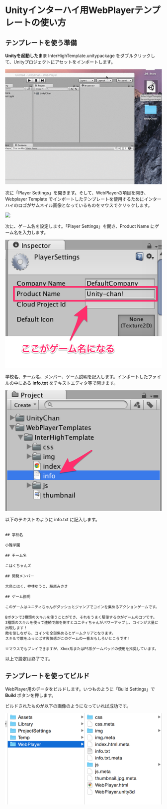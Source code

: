 # Unityインターハイ用WebPlayerテンプレートの使い方

## テンプレートを使う準備

**Unityを起動したまま** InterHighTemplate.unitypackage をダブルクリックして、Unityプロジェクトにアセットをインポートします。

![](./img/ss01.gif)

次に「Player Settings」を開きます。そして、WebPlayerの項目を開き、Webplayer Template でインポートしたテンプレートを使用するためにインターハイのロゴがサムネイル画像となっているものをマウスでクリックします。

![](https://i.gyazo.com/d283e8dd2d4a0a48c05e493161130c8c.gif)

次に、ゲーム名を設定します。「Player Settings」を開き、Product Name にゲーム名を入力します。

![](./img/ss03.png)

学校名、チーム名、メンバー、ゲーム説明を記入します。インポートしたファイルの中にある **info.txt** をテキストエディタ等で開きます。

![](./img/ss04.png)

以下のテキストのように info.txt に記入します。

```

## 学校名

小碓学園

## チーム名

こはくちゃんズ

## 開発メンバー

大鳥こはく、神林ゆうこ、藤原みさき

## ゲーム説明

このゲームはユニティちゃんがダッシュとジャンプでコインを集めるアクションゲームです。

Bボタンで3種類のスキルを使うことができ、それをうまく駆使するのがゲームのコツです。
3種類のスキルを使って連続で敵を倒すとユニティちゃんがパワーアップし、コインが大量に出現します！
敵を倒しながら、コインを全部集めるとゲームクリアとなります。
スキルで敵をふっとばす爽快感がこのゲームの一番おもしろいところです！

※マウスでもプレイできますが、Xbox系またはPS系ゲームパッドの使用を推奨しています。
```

以上で設定は終了です。


## テンプレートを使ってビルド

WebPlayer用のデータをビルドします。いつものように「Build Settings」で **Build** ボタンを押します。

ビルドされたものが以下の画像のようになっていれば成功です。

![](./img/ss05.png)
